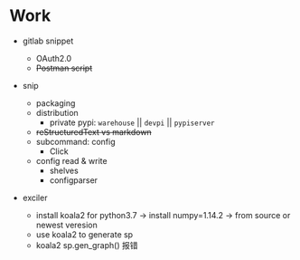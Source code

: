 # Work

- gitlab snippet
    - OAuth2.0
    - ~~Postman script~~

- snip
    - packaging
    - distribution
        + private pypi: `warehouse` || `devpi` || `pypiserver`
    - ~~reStructuredText vs markdown~~
    - subcommand: config
        + Click
    - config read & write
        + shelves
        + configparser

- exciler
    + install koala2 for python3.7  -> install numpy=1.14.2 -> from source or newest veresion
    + use koala2 to generate sp
    + koala2 sp.gen_graph() 报错